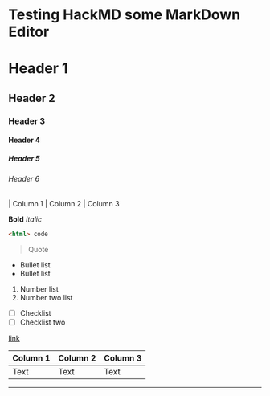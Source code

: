 # Testing HackMD some MarkDown Editor

# Header 1
## Header 2
### Header 3
#### Header 4
##### Header 5
###### Header 6



| Column 1 | Column 2 | Column 3

**Bold**
*Italic*
```html
<html> code
```
> Quote
* Bullet list
* Bullet list

1. Number list
2. Number two list

- [ ] Checklist
- [ ] Checklist two

[link](https://)



| Column 1 | Column 2 | Column 3 |
| -------- | -------- | -------- |
| Text     | Text     | Text     |


---
> [reference]: https:// "title"


